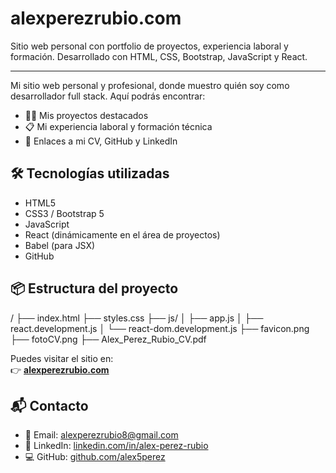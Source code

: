 # alexperezrubio.com
Sitio web personal con portfolio de proyectos, experiencia laboral y formación. Desarrollado con HTML, CSS, Bootstrap, JavaScript y React.

---

Mi sitio web personal y profesional, donde muestro quién soy como desarrollador full stack. Aquí podrás encontrar:

- 👨‍💻 Mis proyectos destacados
- 📋 Mi experiencia laboral y formación técnica
- 📎 Enlaces a mi CV, GitHub y LinkedIn

## 🛠️ Tecnologías utilizadas

- HTML5
- CSS3 / Bootstrap 5
- JavaScript
- React (dinámicamente en el área de proyectos)
- Babel (para JSX)
- GitHub

## 📦 Estructura del proyecto

/
├── index.html
├── styles.css
├── js/
│ ├── app.js
│ ├── react.development.js
│ └── react-dom.development.js
├── favicon.png
├── fotoCV.png
├── Alex_Perez_Rubio_CV.pdf

Puedes visitar el sitio en:  
👉 **[alexperezrubio.com](https://alexperezrubio.com)**

## 📬 Contacto

- 📧 Email: alexperezrubio8@gmail.com  
- 💼 LinkedIn: [linkedin.com/in/alex-perez-rubio](https://linkedin.com/in/alex-perez-rubio)  
- 💻 GitHub: [github.com/alex5perez](https://github.com/alex5perez)
